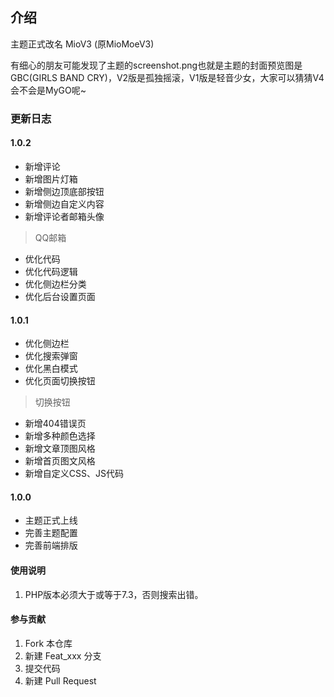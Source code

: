 ## 介绍
主题正式改名 MioV3 (原MioMoeV3)

有细心的朋友可能发现了主题的screenshot.png也就是主题的封面预览图是GBC(GIRLS BAND CRY)，V2版是孤独摇滚，V1版是轻音少女，大家可以猜猜V4会不会是MyGO呢~

### 更新日志
#### 1.0.2
- 新增评论
- 新增图片灯箱
- 新增侧边顶底部按钮
- 新增侧边自定义内容
- 新增评论者邮箱头像

> QQ邮箱

- 优化代码
- 优化代码逻辑
- 优化侧边栏分类
- 优化后台设置页面

#### 1.0.1
- 优化侧边栏
- 优化搜索弹窗
- 优化黑白模式
- 优化页面切换按钮

> 切换按钮

- 新增404错误页
- 新增多种颜色选择
- 新增文章顶图风格
- 新增首页图文风格
- 新增自定义CSS、JS代码

#### 1.0.0
- 主题正式上线
- 完善主题配置
- 完善前端排版

#### 使用说明
1. PHP版本必须大于或等于7.3，否则搜索出错。

#### 参与贡献
1.  Fork 本仓库
2.  新建 Feat_xxx 分支
3.  提交代码
4.  新建 Pull Request